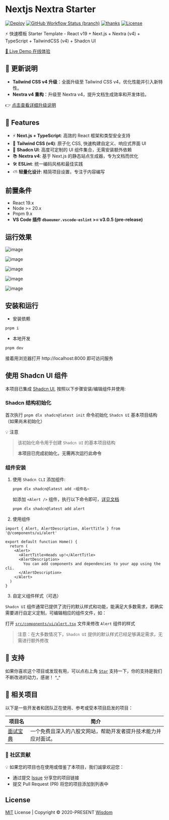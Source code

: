 # Nextjs Nextra Starter

[![Deploy](https://img.shields.io/badge/passing-black?style=flat&logo=Netlify&label=Netlify&color=3bb92c&labelColor=black)](https://github.com/pdsuwwz/nextjs-nextra-starter/deployments)
[![GitHub Workflow Status (branch)](https://img.shields.io/badge/passing-black?style=flat&label=build&color=3bb92c)](https://github.com/pdsuwwz/nextjs-nextra-starter/deployments/Production)
[![thanks](https://badgen.net/badge/thanks/♥/pink)](https://github.com/pdsuwwz)
[![License](https://img.shields.io/github/license/pdsuwwz/nextjs-nextra-starter?color=466fe8)](https://github.com/pdsuwwz/nextjs-nextra-starter/blob/main/LICENSE)

⚡️ 快速模板 Starter Template - React v19 + Next.js + Nextra (v4) + TypeScript + TailwindCSS (v4) + Shadcn UI

[🚀 Live Demo 在线体验](https://nextjs-nextra.netlify.app/zh)

## 🚀 更新说明

- **Tailwind CSS v4 升级**：全面升级至 Tailwind CSS v4，优化性能并引入新特性。
- **Nextra v4 重构**：升级至 Nextra v4，提升文档生成效率和开发体验。

👉 [点击查看详细升级说明](https://nextjs-nextra-starter-green.vercel.app/zh/upgrade)

## 🎉 Features

- ⚡️ **Next.js + TypeScript**: 高效的 React 框架和类型安全支持
- 🎨 **Tailwind CSS (v4)**: 原子化 CSS, 快速构建自定义、响应式界面 UI
- 🧩 **Shadcn UI**: 高度可定制的 UI 组件集合，无需安装额外依赖
- 📚 **Nextra v4**: 基于 Next.js 的静态站点生成器，专为文档而优化
- 🛠️ **ESLint**: 统一编码风格和最佳实践
- ⛅ **轻量化设计**: 精简项目设置，专注于内容编写

## 前置条件

- React 19.x
- Node >= 20.x
- Pnpm 9.x
- **VS Code 插件 `dbaeumer.vscode-eslint` >= v3.0.5 (pre-release)**

## 运行效果

![image](https://github.com/user-attachments/assets/f732afa6-5fce-4e4d-af1c-acadd1bf50e7)

![image](https://github.com/user-attachments/assets/5cac69dc-601a-41db-a3aa-d75bad6fc4be)

![image](https://github.com/user-attachments/assets/b655981c-7658-4bf4-a118-82cf96cb1d7a)

![image](https://github.com/user-attachments/assets/b69a5f77-2a76-45b3-8468-11bf8fb1de89)

![image](https://github.com/user-attachments/assets/a0a07f3f-a457-4521-a45f-4c0f970044f6)

## 安装和运行

- 安装依赖

```bash
pnpm i
```

- 本地开发

```bash
pnpm dev
```

接着用浏览器打开 http://localhost:8000 即可访问服务

## 使用 Shadcn UI 组件

本项目已集成 [Shadcn UI](https://ui.shadcn.com), 按照以下步骤安装/编辑组件并使用:

### Shadcn 结构初始化

首次执行 `pnpm dlx shadcn@latest init` 命令初始化 `Shadcn UI` 基本项目结构（如果尚未初始化）

💡 注意

> 该初始化命令用于创建 `Shadcn UI` 的基本项目结构
>
> **本项目已完成初始化，无需再次运行此命令**

### 组件安装

1. 使用 `Shadcn CLI` 添加组件:

   ```bash
   pnpm dlx shadcn@latest add <组件名>
   ```

   如添加 `<Alert />` 组件，执行以下命令即可，[详见文档](https://ui.shadcn.com/docs/components/alert#installation)

   ```bash
   pnpm dlx shadcn@latest add alert
   ```

2. 使用组件

```tsx
import { Alert, AlertDescription, AlertTitle } from '@/components/ui/alert'

export default function Home() {
  return (
    <Alert>
      <AlertTitle>Heads up!</AlertTitle>
      <AlertDescription>
        You can add components and dependencies to your app using the cli.
      </AlertDescription>
    </Alert>
  )
}
```

3. 自定义组件样式（可选）

`Shadcn UI` 组件通常已提供了流行的默认样式和功能，能满足大多数需求，若确实需要进行自定义定制，可编辑相应的组件文件，如：

打开 [`src/components/ui/alert.tsx`](src/components/ui/alert.tsx) 文件来修改 `Alert` 组件的样式

> 注意：在大多数情况下，`Shadcn UI` 提供的默认样式已经足够满足需求，无需进行额外修改

## 🌹 支持

如果你喜欢这个项目或发现有用，可以点右上角 [`Star`](https://github.com/pdsuwwz/nextjs-nextra-starter) 支持一下，你的支持是我们不断改进的动力，感谢！ ^\_^

## 🌟 相关项目

以下是一些开发者和团队正在使用、参考或受本项目启发的项目：

| 项目名                                  | 简介                                                           |
| --------------------------------------- | -------------------------------------------------------------- |
| [面试宝典](https://www.codecrack.cn/zh) | 一个免费且深入的八股文网站，帮助开发者提升技术能力并应对面试。 |

### 📢 社区贡献

💡 如果您的项目也在使用或借鉴了本项目，我们诚挚欢迎您：

- 通过提交 [Issue](https://github.com/pdsuwwz/nextjs-nextra-starter/issues) 分享您的项目链接
- 提交 Pull Request (PR) 将您的项目添加到列表中

## License

[MIT](./LICENSE) License | Copyright © 2020-PRESENT [Wisdom](https://github.com/pdsuwwz)
